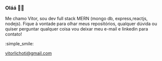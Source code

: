 ### Oláá 👋👋

Me chamo Vitor, sou dev full stack MERN (mongo db, express,reactjs, nodejs).
Fique à vontade para olhar meus repositórios, qualquer dúvida ou quiser perguntar qualquer coisa vou deixar meu e-mail e linkedin para contato!

:simple_smile:

vitorlichoti@gmail.com
